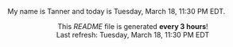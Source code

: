 My name is Tanner and today is Tuesday, March 18, 11:30 PM EDT.

<p align="center">This <i>README</i> file is generated <b>every 3 hours</b>!</br>Last refresh: Tuesday, March 18, 11:30 PM EDT<br /></p>
